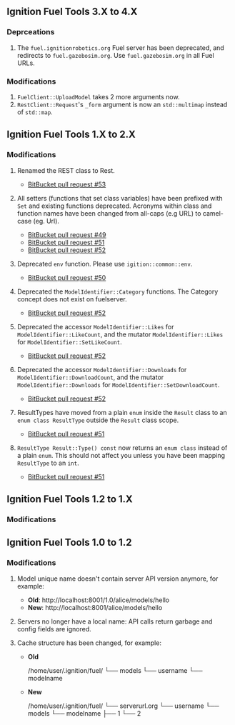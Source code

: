 ## Ignition Fuel Tools 3.X to 4.X

### Deprceations

1. The `fuel.ignitionrobotics.org` Fuel server has been deprecated, and
    redirects to `fuel.gazebosim.org`. Use `fuel.gazebosim.org` in all Fuel
    URLs.

### Modifications

1. `FuelClient::UploadModel` takes 2 more arguments now.
1. `RestClient::Request`'s `_form` argument is now an `std::multimap` instead of `std::map`.

## Ignition Fuel Tools 1.X to 2.X

### Modifications

1. Renamed the REST class to Rest.
    * [BitBucket pull request #53](https://osrf-migration.github.io/ignition-gh-pages/#!/ignitionrobotics/ign-fuel-tools/pull-requests/53)

1. All setters (functions that set class variables) have been prefixed
   with `Set` and existing functions deprecated. Acronyms within class and
   function names have been changed from all-caps (e.g URL) to camel-case
   (eg. Url).
    * [BitBucket pull request #49](https://osrf-migration.github.io/ignition-gh-pages/#!/ignitionrobotics/ign-fuel-tools/pull-requests/49)
    * [BitBucket pull request #51](https://osrf-migration.github.io/ignition-gh-pages/#!/ignitionrobotics/ign-fuel-tools/pull-requests/51)
    * [BitBucket pull request #52](https://osrf-migration.github.io/ignition-gh-pages/#!/ignitionrobotics/ign-fuel-tools/pull-requests/52)

1. Deprecated `env` function. Please use `igition::common::env`.
    * [BitBucket pull request #50](https://osrf-migration.github.io/ignition-gh-pages/#!/ignitionrobotics/ign-fuel-tools/pull-requests/50)

1. Deprecated the `ModelIdentifier::Category` functions. The Category concept does not exist on fuelserver.
    * [BitBucket pull request #52](https://osrf-migration.github.io/ignition-gh-pages/#!/ignitionrobotics/ign-fuel-tools/pull-requests/52)

1. Deprecated the accessor `ModelIdentifier::Likes` for `ModelIdentifier::LikeCount`, and the mutator `ModelIdentifier::Likes` for `ModelIdentifier::SetLikeCount`.
    * [BitBucket pull request #52](https://osrf-migration.github.io/ignition-gh-pages/#!/ignitionrobotics/ign-fuel-tools/pull-requests/52)

1. Deprecated the accessor `ModelIdentifier::Downloads` for `ModelIdentifier::DownloadCount`, and the mutator `ModelIdentifier::Downloads` for `ModelIdentifier::SetDownloadCount`.
    * [BitBucket pull request #52](https://osrf-migration.github.io/ignition-gh-pages/#!/ignitionrobotics/ign-fuel-tools/pull-requests/52)


1. ResultTypes have moved from a plain `enum` inside the `Result` class to
   an `enum class ResultType` outside the `Result` class scope.
    * [BitBucket pull request #51](https://osrf-migration.github.io/ignition-gh-pages/#!/ignitionrobotics/ign-fuel-tools/pull-requests/51/update-result-style/diff#chg-include/ignition/fuel_tools/Result.hh)

1. `ResultType Result::Type() const` now returns an `enum class`
   instead of a plain `enum`. This should not affect you unless you have
   been mapping `ResultType` to an `int`.
    * [BitBucket pull request #51](https://osrf-migration.github.io/ignition-gh-pages/#!/ignitionrobotics/ign-fuel-tools/pull-requests/51/update-result-style/diff#chg-include/ignition/fuel_tools/Result.hh)

## Ignition Fuel Tools 1.2 to 1.X

### Modifications



## Ignition Fuel Tools 1.0 to 1.2

### Modifications

1. Model unique name doesn't contain server API version anymore, for example:
    * **Old**: http://localhost:8001/1.0/alice/models/hello
    * **New**: http://localhost:8001/alice/models/hello

1. Servers no longer have a local name: API calls return garbage and config fields are ignored.

1. Cache structure has been changed, for example:

    * **Old**

        /home/user/.ignition/fuel/
        └── models
            └── username
                └── modelname

    * **New**

        /home/user/.ignition/fuel/
        └── serverurl.org
            └── username
                 └── models
                       └── modelname
                             ├── 1
                             └── 2


